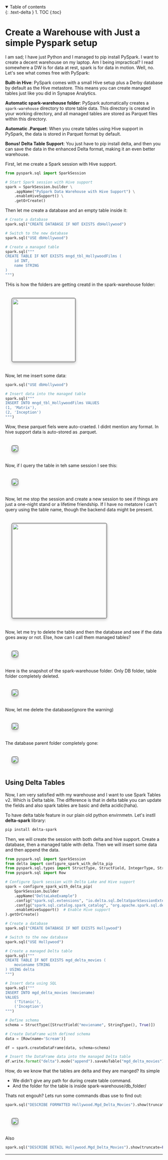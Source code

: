 
<details open markdown="block">
  <summary>
    Table of contents
  </summary>
  {: .text-delta }
1. TOC
{:toc}
</details>

# Create a Warehouse with Just a simple Pyspark setup

I am sad; I have just Python and I managed to pip install PySpark. I want to create a decent warehouse on my laptop. Am I being impractical? I read somewhere a DW is for data at rest, spark is for data in motion. Well, no. Let's see what comes free with PySpark:

**Built-in Hive**: PySpark comes with a small Hive setup plus a Derby database by default as the Hive metastore. This means you can create managed tables just like you did in Synapse Analytics.

**Automatic spark-warehouse folder**: PySpark automatically creates a `spark-warehouse` directory to store table data. This directory is created in your working directory, and all managed tables are stored as Parquet files within this directory.

**Automatic .Parquet**: When you create tables using Hive support in PySpark, the data is stored in Parquet format by default.

**Bonus! Delta Table Support**: You just have to pip install delta, and then you can save the data in the enhanced Delta format, making it an even better warehouse.


First, let me create a Spark session with Hive support.

```python
from pyspark.sql import SparkSession

# Start Spark session with Hive support
spark = SparkSession.builder \
    .appName("PySpark Data Warehouse with Hive Support") \
    .enableHiveSupport() \
    .getOrCreate()
```

Then let me create a database and an empty table inside it:

```python
# Create a database
spark.sql("CREATE DATABASE IF NOT EXISTS dbHollywood")

# Switch to the new database
spark.sql("USE dbHollywood")

# Create a managed table
spark.sql("""
CREATE TABLE IF NOT EXISTS mngd_tbl_HollywoodFilms (
    id INT,
    name STRING
)
""")
```
THis is how the folders are getting creatd in the spark-warehouse folder:

<img src="images/custom-image-2024-06-18-03-14-31.png" style="
 border: 2px solid gray;
 border-radius: 6px;
 box-shadow: 0px 4px 8px rgba(0, 0, 0, 0.2);
 margin: 20px;
 padding: 1px;
 width: auto; /* Maintain aspect ratio */
 height: 200; /* Maintain aspect ratio */
 transition: transform 0.2s;
" onmouseover="this.style.transform='scale(2)'" onmouseout="this.style.transform='scale(1)'"/>



Now, let me insert some data:

```python
spark.sql("USE dbHollywood")

# Insert data into the managed table
spark.sql("""
INSERT INTO mngd_tbl_HollywoodFilms VALUES
(1, 'Matrix'),
(2, 'Inception')
""")
```
Wow, these parquet fiels were auto-craeted. I didnt mention any format. In hive support data is auto-stored as .parquet.

<img src="images/custom-image-2024-06-17-20-07-57.png" style="
 border: 2px solid gray;
 border-radius: 6px;
 box-shadow: 0px 4px 8px rgba(0, 0, 0, 0.2);
 margin: 20px;
 padding: 1px;
 width: auto; /* Maintain aspect ratio */
 height: auto; /* Maintain aspect ratio */
 transition: transform 0.2s;
" onmouseover="this.style.transform='scale(2)'" onmouseout="this.style.transform='scale(1)'"/>



Now, if I query the table in teh same session I see this:

<img src="images/custom-image-2024-06-17-20-12-09.png" style="
 border: 2px solid gray;
 border-radius: 6px;
 box-shadow: 0px 4px 8px rgba(0, 0, 0, 0.2);
 margin: 20px;
 padding: 1px;
 width: auto; /* Maintain aspect ratio */
 height: auto; /* Maintain aspect ratio */
 transition: transform 0.2s;
" onmouseover="this.style.transform='scale(2)'" onmouseout="this.style.transform='scale(1)'"/>


Now, let me stop the session and create a new session to see if things are just a one-night stand or a lifetime friendship. If I have no metatore I can't query using the table name, though the backend data  might be present.


<img src="images/custom-image-2024-06-17-20-16-45.png" style="
 border: 2px solid gray;
 border-radius: 6px;
 box-shadow: 0px 4px 8px rgba(0, 0, 0, 0.2);
 margin: 20px;
 padding: 1px;
 width: auto; /* Maintain aspect ratio */
 height: 300; /* Maintain aspect ratio */
 transition: transform 0.2s;
" onmouseover="this.style.transform='scale(2)'" onmouseout="this.style.transform='scale(1)'"/>


Now, let me try to delete the table and then the database and see if the data goes away or not. Else, how can I call them managed tables?

<img src="images/custom-image-2024-06-17-20-20-10.png" style="
 border: 2px solid gray;
 border-radius: 6px;
 box-shadow: 0px 4px 8px rgba(0, 0, 0, 0.2);
 margin: 20px;
 padding: 1px;
 width: auto; /* Maintain aspect ratio */
 height: auto; /* Maintain aspect ratio */
 transition: transform 0.2s;
" onmouseover="this.style.transform='scale(2)'" onmouseout="this.style.transform='scale(1)'"/>


Here is the snapshot of the spark-warehouse folder. Only DB folder, table folder completely deleted.


<img src="images/custom-image-2024-06-17-20-24-02.png" style="
 border: 2px solid gray;
 border-radius: 6px;
 box-shadow: 0px 4px 8px rgba(0, 0, 0, 0.2);
 margin: 20px;
 padding: 1px;
 width: auto; /* Maintain aspect ratio */
 height: auto; /* Maintain aspect ratio */
 transition: transform 0.2s;
" onmouseover="this.style.transform='scale(2)'" onmouseout="this.style.transform='scale(1)'"/>


Now, let me delete the database(ignore the warning)

<img src="images/custom-image-2024-06-17-20-21-46.png" style="
 border: 2px solid gray;
 border-radius: 6px;
 box-shadow: 0px 4px 8px rgba(0, 0, 0, 0.2);
 margin: 20px;
 padding: 1px;
 width: auto; /* Maintain aspect ratio */
 height: auto; /* Maintain aspect ratio */
 transition: transform 0.2s;
" onmouseover="this.style.transform='scale(2)'" onmouseout="this.style.transform='scale(1)'"/>


The database parent folder completely gone:

<img src="images/custom-image-2024-06-17-20-25-27.png" style="
 border: 2px solid gray;
 border-radius: 6px;
 box-shadow: 0px 4px 8px rgba(0, 0, 0, 0.2);
 margin: 20px;
 padding: 1px;
 width: auto; /* Maintain aspect ratio */
 height: auto; /* Maintain aspect ratio */
 transition: transform 0.2s;
" onmouseover="this.style.transform='scale(2)'" onmouseout="this.style.transform='scale(1)'"/>





## Using Delta Tables

Now, I am very satisfied with my warehouse and I want to use Spark Tables v2. Which is Delta table. The difference is that in delta table you can update the fields and also spark tables are basic and delta acidic(haha).

To have delta table feature in our plain old python envirnmetn. Let's instll **delta-spark** library:

```bash
pip install delta-spark
```

Then, we will create the session with both delta and hive support. Create a database, then a managed table with delta. Then we will insert some data and then append the data. 

```python
from pyspark.sql import SparkSession
from delta import configure_spark_with_delta_pip
from pyspark.sql.types import StructType, StructField, IntegerType, StringType
from pyspark.sql import Row

# Configure Spark session with Delta Lake and Hive support
spark = configure_spark_with_delta_pip(
    SparkSession.builder
    .appName("DeltaLakeExample")
    .config("spark.sql.extensions", "io.delta.sql.DeltaSparkSessionExtension")
    .config("spark.sql.catalog.spark_catalog", "org.apache.spark.sql.delta.catalog.DeltaCatalog")
    .enableHiveSupport()  # Enable Hive support
).getOrCreate()

# Create a database
spark.sql("CREATE DATABASE IF NOT EXISTS Hollywood")

# Switch to the new database
spark.sql("USE Hollywood")

# Create a managed Delta table
spark.sql("""
CREATE TABLE IF NOT EXISTS mgd_delta_movies (
    moviename STRING
) USING delta
""")

# Insert data using SQL
spark.sql("""
INSERT INTO mgd_delta_movies (moviename)
VALUES 
    ('Titanic'),
    ('Inception')
""")

# Define schema
schema = StructType([StructField("moviename", StringType(), True)])

# Create DataFrame with defined schema
data = [Row(name='Scream')]

df = spark.createDataFrame(data, schema=schema)

# Insert the DataFrame data into the managed Delta table
df.write.format("delta").mode("append").saveAsTable("mgd_delta_movies")
```
How, do we know that the tables are delta and they are manged? Its simple

- We didn't give any path for during create table command. 
- And the folder for the table is inside spark-warehouse/db_folder/

Thats not engouh? Lets run some commands dbas use to find out:

```python
spark.sql("DESCRIBE FORMATTED Hollywood.Mgd_Delta_Movies").show(truncate=False)
```
<img src="images/custom-image-2024-06-18-00-33-14.png" style="
 border: 2px solid gray;
 border-radius: 6px;
 box-shadow: 0px 4px 8px rgba(0, 0, 0, 0.2);
 margin: 20px;
 padding: 1px;
 width: auto; /* Maintain aspect ratio */
 height: auto; /* Maintain aspect ratio */
 transition: transform 0.2s;
" onmouseover="this.style.transform='scale(2)'" onmouseout="this.style.transform='scale(1)'"/>


Also

```python
spark.sql("DESCRIBE DETAIL Hollywood.Mgd_Delta_Movies").show(truncate=False)
```
---
